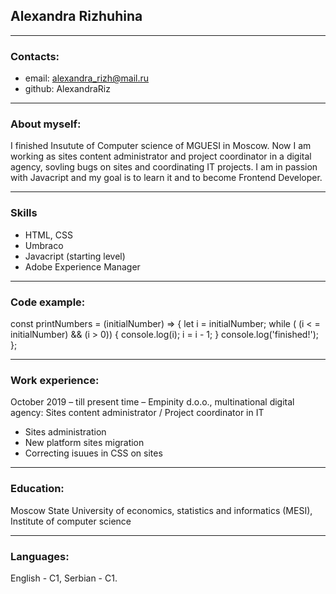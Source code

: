 ## Alexandra Rizhuhina
***
### Contacts:
* email: alexandra_rizh@mail.ru
* github: AlexandraRiz
****
### About myself:
I finished Insutute of Computer science of MGUESI in Moscow.
Now I am working as sites content administrator and project coordinator in a digital agency, sovling bugs on sites and coordinating IT projects.
I am in passion with Javacript and my goal is to learn it and to become Frontend Developer.
*****
### Skills
*	HTML, CSS
*	Umbraco
*	Javacript (starting level)
*   Adobe Experience Manager
******
### Code example:
const printNumbers = (initialNumber) => {
  let i = initialNumber;
  while ( (i < = initialNumber) && (i > 0)) {
      console.log(i);
      i = i - 1;
  } 
  console.log('finished!');
};
*******
### Work experience:
October 2019 – till present time – Empinity d.o.o., multinational digital agency:
Sites content administrator / Project coordinator in IT 
*	Sites administration
*	New platform sites migration 
*	Correcting isuues in CSS on sites
********
### Education:
Moscow State University of economics, statistics and informatics (MESI), Institute of computer science
**********
### Languages:
English - C1,
Serbian - C1.
